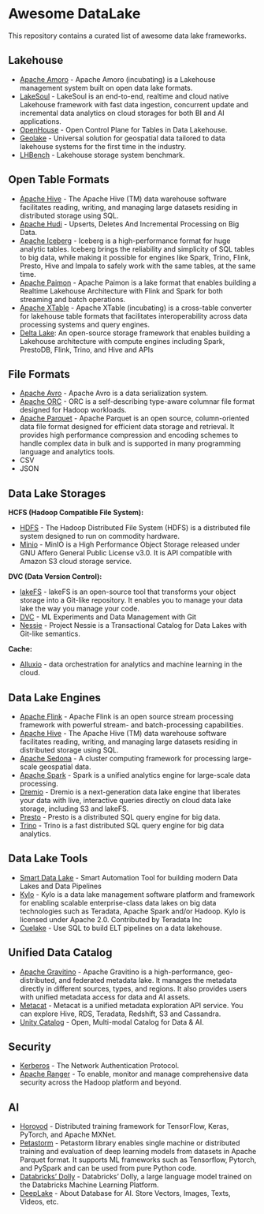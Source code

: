 # Awesome DataLake

This repository contains a curated list of awesome data lake frameworks.

## Lakehouse

* [Apache Amoro](https://github.com/apache/amoro) - Apache Amoro (incubating) is a Lakehouse management system built on open data lake formats.
* [LakeSoul](https://github.com/lakesoul-io/LakeSoul) - LakeSoul is an end-to-end, realtime and cloud native Lakehouse framework with fast data ingestion, concurrent update and incremental data analytics on cloud storages for both BI and AI applications.
* [OpenHouse](https://github.com/linkedin/openhouse) - Open Control Plane for Tables in Data Lakehouse.
* [Geolake](https://github.com/spatialx-project/geolake) - Universal solution for geospatial data tailored to data lakehouse systems for the first time in the industry.
* [LHBench](https://github.com/lhbench/lhbench) - Lakehouse storage system benchmark.

## Open Table Formats

* [Apache Hive](https://github.com/apache/hive) - The Apache Hive (TM) data warehouse software facilitates reading, writing, and managing large datasets residing in distributed storage using SQL.
* [Apache Hudi](https://github.com/apache/hudi) - Upserts, Deletes And Incremental Processing on Big Data.
* [Apache Iceberg](https://github.com/apache/iceberg) - Iceberg is a high-performance format for huge analytic tables. Iceberg brings the reliability and simplicity of SQL tables to big data, while making it possible for engines like Spark, Trino, Flink, Presto, Hive and Impala to safely work with the same tables, at the same time.
* [Apache Paimon](https://github.com/apache/paimon) - Apache Paimon is a lake format that enables building a Realtime Lakehouse Architecture with Flink and Spark for both streaming and batch operations.
* [Apache XTable](https://github.com/apache/incubator-xtable) - Apache XTable (incubating) is a cross-table converter for lakehouse table formats that facilitates interoperability across data processing systems and query engines.
* [Delta Lake](https://github.com/delta-io/delta/): An open-source storage framework that enables building a Lakehouse architecture with compute engines including Spark, PrestoDB, Flink, Trino, and Hive and APIs

## File Formats

* [Apache Avro](https://github.com/apache/avro) - Apache Avro is a data serialization system.
* [Apache ORC](https://github.com/apache/orc) - ORC is a self-describing type-aware columnar file format designed for Hadoop workloads. 
* [Apache Parquet](https://github.com/apache/parquet-format) - Apache Parquet is an open source, column-oriented data file format designed for efficient data storage and retrieval. It provides high performance compression and encoding schemes to handle complex data in bulk and is supported in many programming language and analytics tools.
* CSV
* JSON

## Data Lake Storages

**HCFS (Hadoop Compatible File System):**

* [HDFS](https://github.com/apache/hadoop/tree/trunk/hadoop-hdfs-project) - The Hadoop Distributed File System (HDFS) is a distributed file system designed to run on commodity hardware. 
* [Minio](https://github.com/minio/minio) - MinIO is a High Performance Object Storage released under GNU Affero General Public License v3.0. It is API compatible with Amazon S3 cloud storage service.

**DVC (Data Version Control):**

* [lakeFS](https://github.com/treeverse/lakeFS) - lakeFS is an open-source tool that transforms your object storage into a Git-like repository. It enables you to manage your data lake the way you manage your code.
* [DVC](https://github.com/iterative/dvc) - ML Experiments and Data Management with Git
* [Nessie](https://github.com/projectnessie/nessie) - Project Nessie is a Transactional Catalog for Data Lakes with Git-like semantics.

**Cache:**

* [Alluxio](https://github.com/Alluxio/alluxio) - data orchestration for analytics and machine learning in the cloud.

## Data Lake Engines

* [Apache Flink](https://github.com/apache/flink) - Apache Flink is an open source stream processing framework with powerful stream- and batch-processing capabilities.
* [Apache Hive](https://github.com/apache/hive) - The Apache Hive (TM) data warehouse software facilitates reading, writing, and managing large datasets residing in distributed storage using SQL.
* [Apache Sedona](https://github.com/apache/sedona) - A cluster computing framework for processing large-scale geospatial data.
* [Apache Spark](https://github.com/apache/spark) - Spark is a unified analytics engine for large-scale data processing. 
* [Dremio](https://github.com/dremio/dremio-oss) - Dremio is a next-generation data lake engine that liberates your data with live, interactive queries directly on cloud data lake storage, including S3 and lakeFS.
* [Presto](https://github.com/prestodb/presto) - Presto is a distributed SQL query engine for big data.
* [Trino](https://github.com/trinodb/trino) - Trino is a fast distributed SQL query engine for big data analytics.

## Data Lake Tools

* [Smart Data Lake](https://github.com/smart-data-lake/smart-data-lake) - Smart Automation Tool for building modern Data Lakes and Data Pipelines
* [Kylo](https://github.com/Teradata/kylo) - Kylo is a data lake management software platform and framework for enabling scalable enterprise-class data lakes on big data technologies such as Teradata, Apache Spark and/or Hadoop. Kylo is licensed under Apache 2.0. Contributed by Teradata Inc
* [Cuelake](https://github.com/cuebook/cuelake) - Use SQL to build ELT pipelines on a data lakehouse.

## Unified Data Catalog

* [Apache Gravitino](https://github.com/apache/Gravitino) - Apache Gravitino is a high-performance, geo-distributed, and federated metadata lake. It manages the metadata directly in different sources, types, and regions. It also provides users with unified metadata access for data and AI assets.
* [Metacat](https://github.com/Netflix/metacat) - Metacat is a unified metadata exploration API service. You can explore Hive, RDS, Teradata, Redshift, S3 and Cassandra. 
* [Unity Catalog](https://github.com/unitycatalog/unitycatalog) - Open, Multi-modal Catalog for Data & AI.

## Security

* [Kerberos](https://web.mit.edu/kerberos/) - The Network Authentication Protocol.
* [Apache Ranger](https://github.com/apache/ranger) - To enable, monitor and manage comprehensive data security across the Hadoop platform and beyond.

## AI

* [Horovod](https://github.com/horovod/horovod) - Distributed training framework for TensorFlow, Keras, PyTorch, and Apache MXNet.
* [Petastorm](https://github.com/uber/petastorm) - Petastorm library enables single machine or distributed training and evaluation of deep learning models from datasets in Apache Parquet format. It supports ML frameworks such as Tensorflow, Pytorch, and PySpark and can be used from pure Python code.
* [Databricks’ Dolly](https://github.com/databrickslabs/dolly) - Databricks’ Dolly, a large language model trained on the Databricks Machine Learning Platform.
* [DeepLake](https://github.com/activeloopai/deeplake) - About Database for AI. Store Vectors, Images, Texts, Videos, etc.
